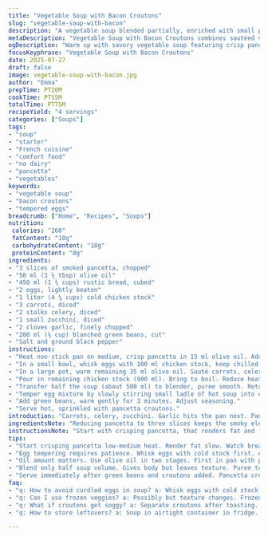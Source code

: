 ```yaml
---
title: "Vegetable Soup with Bacon Croutons"
slug: "vegetable-soup-with-bacon"
description: "A vegetable soup blended partially, enriched with small peas and a mix of sautéed carrots, celery, leek, and garlic. Bacon-infused croutons add texture and smoky notes. The soup combines eggs slowly cooked into the broth for creaminess without dairy. Ingredients adjusted for balance with slight reduction in bacon and alternative greens replacing peas and leek for variety. Olive oil used liberally for sautéing. Prepared in under an hour, serving four as a starter or light meal."
metaDescription: "Vegetable Soup with Bacon Croutons combines sautéed veggies, tempered eggs, and crispy pancetta bread cubes for a smoky, creamy starter in under an hour."
ogDescription: "Warm up with savory vegetable soup featuring crisp pancetta croutons and creamy eggs. Rustic, fresh veggies simmered gently, no dairy needed, ready fast."
focusKeyphrase: "Vegetable Soup with Bacon Croutons"
date: 2025-07-27
draft: false
image: vegetable-soup-with-bacon.jpg
author: "Emma"
prepTime: PT20M
cookTime: PT55M
totalTime: PT75M
recipeYield: "4 servings"
categories: ["Soups"]
tags:
- "soup"
- "starter"
- "French cuisine"
- "comfort food"
- "no dairy"
- "pancetta"
- "vegetables"
keywords:
- "vegetable soup"
- "bacon croutons"
- "tempered eggs"
breadcrumb: ["Home", "Recipes", "Soups"]
nutrition: 
 calories: "260"
 fatContent: "18g"
 carbohydrateContent: "18g"
 proteinContent: "8g"
ingredients:
- "3 slices of smoked pancetta, chopped"
- "50 ml (3 ½ tbsp) olive oil"
- "450 ml (1 ¾ cups) rustic bread, cubed"
- "2 eggs, lightly beaten"
- "1 liter (4 ¼ cups) cold chicken stock"
- "3 carrots, diced"
- "2 stalks celery, diced"
- "1 small zucchini, diced"
- "2 cloves garlic, finely chopped"
- "200 ml (¾ cup) blanched green beans, cut"
- "Salt and ground black pepper"
instructions:
- "Heat non-stick pan on medium, crisp pancetta in 15 ml olive oil. Add bread cubes, toss till golden. Remove and set aside."
- "In a small bowl, whisk eggs with 100 ml chicken stock, keep chilled."
- "In a large pot, warm remaining 35 ml olive oil. Sauté carrots, celery, zucchini, and garlic until softened, about 7 minutes. Season with salt and pepper."
- "Pour in remaining chicken stock (900 ml). Bring to boil. Reduce heat, simmer 12 minutes or until vegetables are tender."
- "Transfer half the soup (about 500 ml) to blender, puree smooth. Return to pot."
- "Temper egg mixture by slowly stirring small ladle of hot soup into eggs, then gradually incorporate tempered eggs back into pot, stirring constantly. Avoid boiling soup after adding eggs."
- "Add green beans, warm gently for 3 minutes. Adjust seasoning."
- "Serve hot, sprinkled with pancetta croutons."
introduction: "Carrots, celery, zucchini. Garlic hits the pan next. Pancetta sizzles, crisping up with bread cubes. Crunchy bits waiting. Eggs folded in with stock, thickening without cream or butter. Puree half the soup for body, leave the rest chunky. Snap green beans add fresh pop, greener than peas. No cheese, no dairy, just texture and depth from pancetta and olive oil. Simmer slow but not too long. Stir carefully when eggs join. Heat controlled. Seasonal vegetables swapped in, keeps it fresh. A soup for light lunches or eve nibbles. Rustic charm but refined. Simple, balanced."
ingredientsNote: "Reducing pancetta to three slices keeps the smoky element but lighter fat overall. Bread cubes made from rustic miche or country loaf hold up well in oil. The substitution of zucchini and green beans replaces leek and frozen peas for a fresher bite and slightly different flavor profile while maintaining color contrast. Olive oil used generously, separating the frying steps ensures bread soaks up just enough fat without turning soggy. Eggs beaten with cold stock temper the soup, lending creaminess without any dairy additions. Everything is easily accessible in most kitchens."
instructionsNote: "Start with crisping pancetta, that renders fat and flavors the bread croutons at the same time. Watch the bread closely, it browns fast once oil is hot. Holding the croutons aside prevents sogginess. Vegetables are softened gently in remaining oil to build foundation flavors before stock joins. Simmer time shortened slightly to keep some bite in the veggies. Puree about half the soup for texture without total smoothness. Gradual tempering of egg mixture is key to avoid curdling. Never boil soup once eggs are added. Finish with fresh green beans heated just till warm, bright and crisp. Assemble and serve promptly to retain warmth and crunch."
tips:
- "Start crisping pancetta low-medium heat. Render fat slow. Watch bread cubes closely once added. Too hot? Burnt edges fast. Oil temp controls crunch. Remove croutons immediately. Keep separate. Soggy is easy if left too long in pan or covered. Use rustic miche or country loaf bread. Holds shape better than soft bread. Cube size around 2 cm best for even toasting."
- "Egg tempering requires patience. Whisk eggs with cold stock first. Add hot soup bit by bit, stir constantly. Prevents curdling. Don’t dump eggs in pot fast. Control heat under soup — off or very low after eggs join. Boiling breaks eggs into curds. Simmer veggies till soft but with some bite, about 12 minutes. Overcook, veggies mushier, texture lost."
- "Oil amount matters. Use olive oil in two stages. First in pan with pancetta, bread cubes absorb just right. Remaining oil for sautéing vegetables separately. Builds layers of flavor without greasy soup. Garlic added last in sauté step to avoid burning, keeps aroma fresh. Vegetables diced roughly uniform for even cooking. Keep green beans fresh and crisp. Heat only three minutes after eggs mixed in."
- "Blend only half soup volume. Gives body but leaves texture. Puree too much? Soup overly smooth. Keep some chunks for rustic feel. Use immersion blender or jar blender carefully. Avoid hot splash. Cooling soup slightly before blending safer. Returning blended portion to pot keeps warming step efficient. Season at early and final stages. Salt both saute and final soup."
- "Serve immediately after green beans and croutons added. Pancetta croutons soften fast if left in soup long. Crisp contrast is key. Use spoon to distribute croutons evenly. Garnish can be adjusted. No cheese or cream here — eggs add creaminess without dairy. Keeps soup lighter yet textured. Great option for light meals or starters. Adjust vegetable types seasonally for variety."
faq:
- "q: How to avoid curdled eggs in soup? a: Whisk eggs with cold stock first. Slowly add hot soup bit by bit stirring. Temperature control key. Heat off or very low when eggs in. No boiling after eggs. Timing matters. Patience needed during tempering."
- "q: Can I use frozen veggies? a: Possibly but texture changes. Frozen veggies release more water. Sauté less time. Blanch green beans if frozen before adding. Flavor and color might dull. Fresh preferred for crispness and vibrant look."
- "q: What if croutons get soggy? a: Separate croutons after toasting. Add just before serving. Keep dry on paper towel if waiting. Soggy means oil is soaked too much or sitting in soup too long. Toast bread till golden brown, not burnt, for best crunch."
- "q: How to store leftovers? a: Soup in airtight container in fridge. Best consumed within 2 days. Croutons separate, store dry in cool place or fridge. Reheat soup gently, add croutons fresh before eating. Some soup may thicken on cooling, stir in water or stock if needed."

---
```

